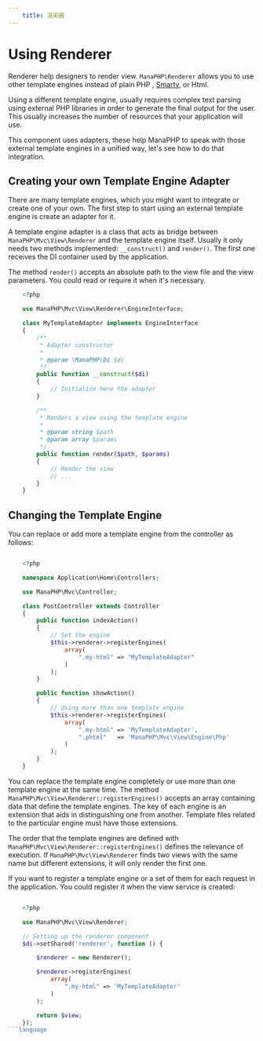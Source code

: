 ```yaml
---
    title: 渲染器
---
```


# Using Renderer

Renderer help designers to render view. `ManaPHP\Renderer` allows you to use other template engines instead of plain PHP , [Smarty](http://www.smarty.net/), or Html.

Using a different template engine, usually requires complex text parsing using external PHP libraries in order to generate the final output
for the user. This usually increases the number of resources that your application will use.

This component uses adapters, these help ManaPHP to speak with those external template engines in a unified way, let's see how to do that integration.

## Creating your own Template Engine Adapter

There are many template engines, which you might want to integrate or create one of your own. The first step to start using an external template engine is create an adapter for it.

A template engine adapter is a class that acts as bridge between `ManaPHP\Mvc\View\Renderer` and the template engine itself.
Usually it only needs two methods implemented: `__construct()` and `render()`. The first one receives the DI container used by the application.

The method `render()` accepts an absolute path to the view file and the view parameters. You could read or require it when it's necessary.

```php
    <?php

    use ManaPHP\Mvc\View\Renderer\EngineInterface;

    class MyTemplateAdapter implements EngineInterface
    {
        /**
         * Adapter constructor
         *
         * @param \ManaPHP\Di $di
         */
        public function __construct($di)
        {
            // Initialize here the adapter
        }

        /**
         * Renders a view using the template engine
         *
         * @param string $path
         * @param array $params
         */
        public function render($path, $params)
        {
            // Render the view
            // ...
        }
    }
```

## Changing the Template Engine
You can replace or add more a template engine from the controller as follows:

```php

    <?php

    namespace Application\Home\Controllers;

    use ManaPHP\Mvc\Controller;

    class PostController extends Controller
    {
        public function indexAction()
        {
            // Set the engine
            $this->renderer->registerEngines(
                array(
                    ".my-html" => "MyTemplateAdapter"
                )
            );
        }

        public function showAction()
        {
            // Using more than one template engine
            $this->renderer->registerEngines(
                array(
                    ".my-html" => 'MyTemplateAdapter',
                    ".phtml"   => 'ManaPHP\Mvc\View\Engine\Php'
                )
            );
        }
    }
```

You can replace the template engine completely or use more than one template engine at the same time. The method `ManaPHP\Mvc\View\Renderer::registerEngines()`
accepts an array containing data that define the template engines. The key of each engine is an extension that aids in distinguishing one from another.
Template files related to the particular engine must have those extensions.

The order that the template engines are defined with `ManaPHP\Mvc\View\Renderer::registerEngines()` defines the relevance of execution. If
`ManaPHP\Mvc\View\Renderer` finds two views with the same name but different extensions, it will only render the first one.

If you want to register a template engine or a set of them for each request in the application. You could register it when the view service is created:

```php

    <?php

    use ManaPHP\Mvc\View\Renderer;

    // Setting up the renderer component
    $di->setShared('renderer', function () {

        $renderer = new Renderer();

        $renderer->registerEngines(
            array(
                ".my-html" => 'MyTemplateAdapter'
            )
        );

        return $view;
    });
```language
```